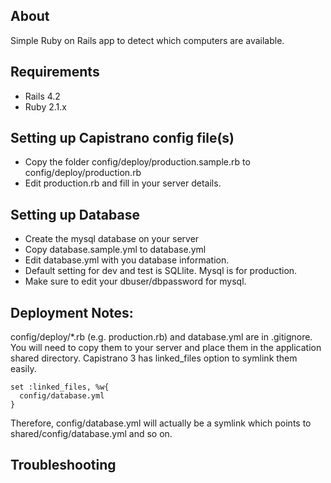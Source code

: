 ## About
Simple Ruby on Rails app to detect which computers are available.

## Requirements
- Rails 4.2
- Ruby 2.1.x


## Setting up Capistrano config file(s)
- Copy the folder config/deploy/production.sample.rb to config/deploy/production.rb
- Edit production.rb and fill in your server details. 


## Setting up Database 
- Create the mysql database on your server
- Copy database.sample.yml to database.yml
- Edit database.yml with you database information.
 - Default setting for dev and test is SQLlite. Mysql is for production. 
 - Make sure to edit your dbuser/dbpassword for mysql.


## Deployment Notes: 
config/deploy/*.rb (e.g. production.rb) and database.yml are in .gitignore. You will need to copy them to your server and place them in the application shared directory. Capistrano 3 has linked_files option to symlink them easily. 

```
set :linked_files, %w{
  config/database.yml
}
```
Therefore, config/database.yml will actually be a symlink which points to shared/config/database.yml and so on.

## Troubleshooting
